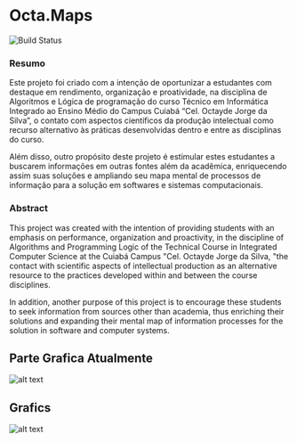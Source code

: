 # Octa.Maps  
![Build Status](https://travis-ci.org/joemccann/dillinger.svg?branch=master)

### Resumo 
Este projeto foi criado com a intenção de oportunizar a estudantes com destaque em rendimento, organização e proatividade, na disciplina de Algoritmos e Lógica de programação do curso Técnico em Informática Integrado ao Ensino Médio do Campus Cuiabá “Cel. Octayde Jorge da Silva”, o contato com aspectos científicos da produção intelectual como recurso alternativo às práticas desenvolvidas dentro e entre as disciplinas do curso.

Além disso, outro propósito deste projeto é estimular estes estudantes a buscarem informações em outras fontes além da acadêmica, enriquecendo assim suas soluções e ampliando seu mapa mental de processos de informação para a solução em softwares e sistemas computacionais.

### Abstract
This project was created with the intention of providing students with an emphasis on performance, organization and proactivity, in the discipline of Algorithms and Programming Logic of the Technical Course in Integrated Computer Science at the Cuiabá Campus "Cel. Octayde Jorge da Silva, "the contact with scientific aspects of intellectual production as an alternative resource to the practices developed within and between the course disciplines.

In addition, another purpose of this project is to encourage these students to seek information from sources other than academia, thus enriching their solutions and expanding their mental map of information processes for the solution in software and computer systems.

## Parte Grafica Atualmente
![alt text](https://raw.githubusercontent.com/OctaMaps/OctaMaps/master/src/imagens/example.jpg)

## Grafics 
![alt text](https://raw.githubusercontent.com/OctaMaps/OctaMaps/master/src/imagens/example.jpg)
